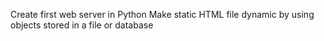 Create first web server in Python
Make static HTML file dynamic by using objects stored in a file or database
